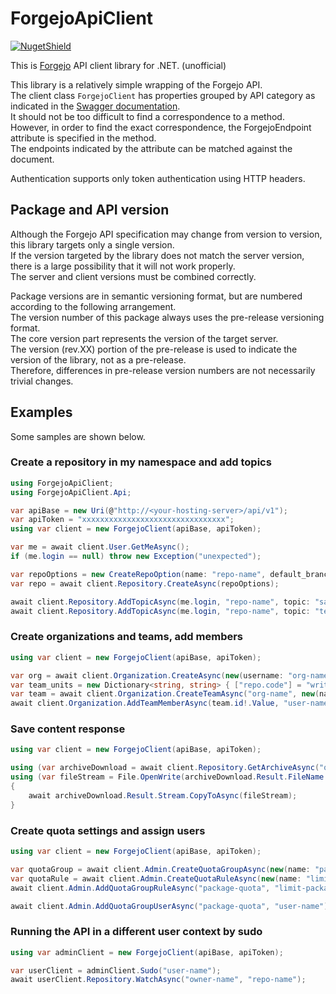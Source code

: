 # ForgejoApiClient

[![NugetShield]][NugetPackage]

[NugetPackage]: https://www.nuget.org/packages/ForgejoApiClient
[NugetShield]: https://img.shields.io/nuget/v/ForgejoApiClient

This is [Forgejo](https://forgejo.org/) API client library for .NET. (unofficial)  

This library is a relatively simple wrapping of the Forgejo API.  
The client class `ForgejoClient` has properties grouped by API category as indicated in the [Swagger documentation](https://codeberg.org/api/swagger).  
It should not be too difficult to find a correspondence to a method. However, in order to find the exact correspondence, the ForgejoEndpoint attribute is specified in the method.  
The endpoints indicated by the attribute can be matched against the document.   

Authentication supports only token authentication using HTTP headers.  

## Package and API version 

Although the Forgejo API specification may change from version to version, this library targets only a single version.  
If the version targeted by the library does not match the server version, there is a large possibility that it will not work properly.  
The server and client versions must be combined correctly.  

Package versions are in semantic versioning format, but are numbered according to the following arrangement.  
The version number of this package always uses the pre-release versioning format.   
The core version part represents the version of the target server.  
The version (rev.XX) portion of the pre-release is used to indicate the version of the library, not as a pre-release.  
Therefore, differences in pre-release version numbers are not necessarily trivial changes.  

## Examples

Some samples are shown below.  

### Create a repository in my namespace and add topics

```csharp
using ForgejoApiClient;
using ForgejoApiClient.Api;

var apiBase = new Uri(@"http://<your-hosting-server>/api/v1");
var apiToken = "xxxxxxxxxxxxxxxxxxxxxxxxxxxxxxxx";
using var client = new ForgejoClient(apiBase, apiToken);

var me = await client.User.GetMeAsync();
if (me.login == null) throw new Exception("unexpected");

var repoOptions = new CreateRepoOption(name: "repo-name", default_branch: "main", @private: true);
var repo = await client.Repository.CreateAsync(repoOptions);

await client.Repository.AddTopicAsync(me.login, "repo-name", topic: "sample");
await client.Repository.AddTopicAsync(me.login, "repo-name", topic: "test");
```

### Create organizations and teams, add members

```csharp
using var client = new ForgejoClient(apiBase, apiToken);

var org = await client.Organization.CreateAsync(new(username: "org-name"));
var team_units = new Dictionary<string, string> { ["repo.code"] = "write", };
var team = await client.Organization.CreateTeamAsync("org-name", new(name: "team-name", units_map: team_units));
await client.Organization.AddTeamMemberAsync(team.id!.Value, "user-name");
```

### Save content response

```csharp
using var client = new ForgejoClient(apiBase, apiToken);

using (var archiveDownload = await client.Repository.GetArchiveAsync("owner-name", "repo-name", "main.zip"))
using (var fileStream = File.OpenWrite(archiveDownload.Result.FileName ?? "main.zip"))
{
    await archiveDownload.Result.Stream.CopyToAsync(fileStream);
}
```

### Create quota settings and assign users

```csharp
using var client = new ForgejoClient(apiBase, apiToken);

var quotaGroup = await client.Admin.CreateQuotaGroupAsync(new(name: "package-quota"));
var quotaRule = await client.Admin.CreateQuotaRuleAsync(new(name: "limit-packages-500M", limit: 500 * 1024 * 1024, subjects: ["size:assets:packages:all"]));
await client.Admin.AddQuotaGroupRuleAsync("package-quota", "limit-packages-500M");

await client.Admin.AddQuotaGroupUserAsync("package-quota", "user-name");
```

### Running the API in a different user context by sudo

```csharp
using var adminClient = new ForgejoClient(apiBase, apiToken);

var userClient = adminClient.Sudo("user-name");
await userClient.Repository.WatchAsync("owner-name", "repo-name");
```